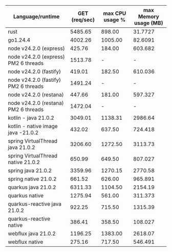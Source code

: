 Language/runtime | GET (req/sec) | max CPU usage % | max Memory usage (MB)
--- | --- | --- | --- |
rust | 5485.65 | 898.00 | 31.7727 |
go1.24.4 | 4002.26 | 1005.00 | 82.6091 |
node v24.2.0 (express) | 425.76 | 184.00 | 603.682 |
node v24.2.0 (express) PM2 6 threads | 1513.78 | - | - |
node v24.2.0 (fastify) | 419.01 | 182.50 | 610.036 |
node v24.2.0 (fastify) PM2 6 threads | 1491.24 | - | - |
node v24.2.0 (restana) | 447.66 | 181.00 | 597.327 |
node v24.2.0 (restana) PM2 6 threads | 1472.04 | - | - |
kotlin - java 21.0.2 | 3049.01 | 1138.31 | 2986.64 |
kotlin - native image java -21.0.2 | 432.02 | 637.50 | 724.418 |
spring VirtualThread java 21.0.2 | 3206.60 | 1272.50 | 3113.73 |
spring VirtualThread native 21.0.2 | 650.99 | 649.50 | 807.027 |
spring java 21.0.2 | 3359.96 | 1270.15 | 2770.58 |
spring native 21.0.2 | 661.52 | 626.00 | 965.891 |
quarkus java 21.0.2 | 6311.33 | 1104.50 | 2154.19 |
quarkus native | 1275.94 | 561.00 | 311.373 |
quarkus-reactive java 21.0.2 | 922.25 | 715.50 | 1315.39 |
quarkus-reactive native | 386.41 | 358.50 | 108.027 |
webflux java 21.0.2 | 1196.25 | 1383.00 | 2618.07 |
webflux native | 275.16 | 717.50 | 546.491 |

